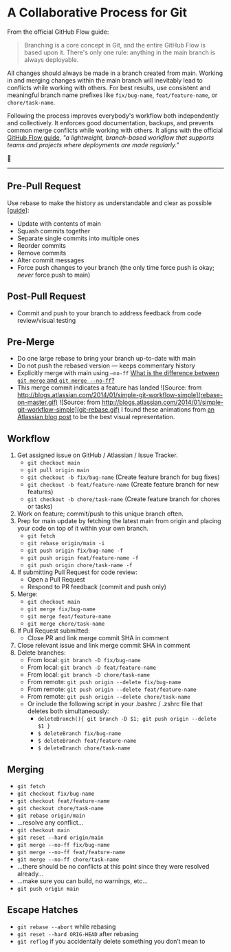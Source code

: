 # A Collaborative Process for Git
From the official GitHub Flow guide:
> Branching is a core concept in Git, and the entire GitHub Flow is based upon it.
> There's only one rule: anything in the main branch is always deployable.

All changes should always be made in a branch created from main. Working in and merging changes within the main branch will inevitably lead to conflicts while working with others. For best results, use consistent and meaningful branch name prefixes like `fix/bug-name`, `feat/feature-name`, or `chore/task-name`.

Following the process improves everybody's workflow both independently and collectively. It enforces good documentation, backups, and prevents common merge conflicts while working with others. It aligns with the official [GitHub Flow guide](https://guides.github.com/introduction/flow/), _"a lightweight, branch-based workflow that supports teams and projects where deployments are made regularly."_

:metal:
***

## Pre-Pull Request

Use rebase to make the history as understandable and clear as possible [[guide](https://git-scm.com/book/en/v2/Git-Tools-Rewriting-History)]:

* Update with contents of main
* Squash commits together
* Separate single commits into multiple ones
* Reorder commits
* Remove commits
* Alter commit messages
* Force push changes to your branch (the only time force push is okay; *never* force push to main)

## Post-Pull Request

* Commit and push to your branch to address feedback from code review/visual testing

## Pre-Merge

* Do one large rebase to bring your branch up-to-date with main
* Do not push the rebased version — keeps commentary history
* Explicitly merge with main using `—no-ff` [What is the difference between `git merge` and `git merge --no-ff`?](http://stackoverflow.com/questions/9069061/what-is-the-difference-between-git-merge-and-git-merge-no-ff)
* This merge commit indicates a feature has landed
![Source: from http://blogs.atlassian.com/2014/01/simple-git-workflow-simple](rebase-on-master.gif)
![Source: from http://blogs.atlassian.com/2014/01/simple-git-workflow-simple](git-rebase.gif)
I found these animations from [an Atlassian blog post](http://blogs.atlassian.com/2014/01/simple-git-workflow-simple/) to be the best visual representation.

## Workflow

1. Get assigned issue on GitHub / Atlassian / Issue Tracker.
	* `git checkout main`
	* `git pull origin main`
	* `git checkout -b fix/bug-name` (Create feature branch for bug fixes)
	* `git checkout -b feat/feature-name` (Create feature branch for new features)
	* `git checkout -b chore/task-name` (Create feature branch for chores or tasks)
2. Work on feature; commit/push to this unique branch often.
3. Prep for main update by fetching the latest main from origin and placing your code on top of it within your own branch.
	* `git fetch`
	* `git rebase origin/main -i`
	* `git push origin fix/bug-name -f`
	* `git push origin feat/feature-name -f`
	* `git push origin chore/task-name -f`
4. If submitting Pull Request for code review:
	* Open a Pull Request
	* Respond to PR feedback (commit and push only)
5. Merge:
	* `git checkout main`
	* `git merge fix/bug-name`
	* `git merge feat/feature-name`
	* `git merge chore/task-name`
6. If Pull Request submitted:
	* Close PR and link merge commit SHA in comment
7. Close relevant issue and link merge commit SHA in comment
8. Delete branches:
	* From local: `git branch -D fix/bug-name`
	* From local: `git branch -D feat/feature-name`
	* From local: `git branch -D chore/task-name`
	* From remote: `git push origin --delete fix/bug-name`
	* From remote: `git push origin --delete feat/feature-name`
	* From remote: `git push origin --delete chore/task-name`
	* Or include the following script in your .bashrc / .zshrc file that deletes both simultaneously:
		+ 	`deleteBranch(){ git branch -D $1; git push origin --delete $1 }`
		+	`$ deleteBranch fix/bug-name`
		+	`$ deleteBranch feat/feature-name`
		+	`$ deleteBranch chore/task-name`

## Merging

* `git fetch`
* `git checkout fix/bug-name`
* `git checkout feat/feature-name`
* `git checkout chore/task-name`
* `git rebase origin/main`
* …resolve any conflict…
* `git checkout main`
* `git reset --hard origin/main`
* `git merge --no-ff fix/bug-name`
* `git merge --no-ff feat/feature-name`
* `git merge --no-ff chore/task-name`
* …there should be no conflicts at this point since they were resolved already…
* …make sure you can build, no warnings, etc…
* `git push origin main`

## Escape Hatches

* `git rebase --abort` while rebasing
* `git reset --hard ORIG-HEAD` after rebasing
* `git reflog` if you accidentally delete something you don’t mean to
